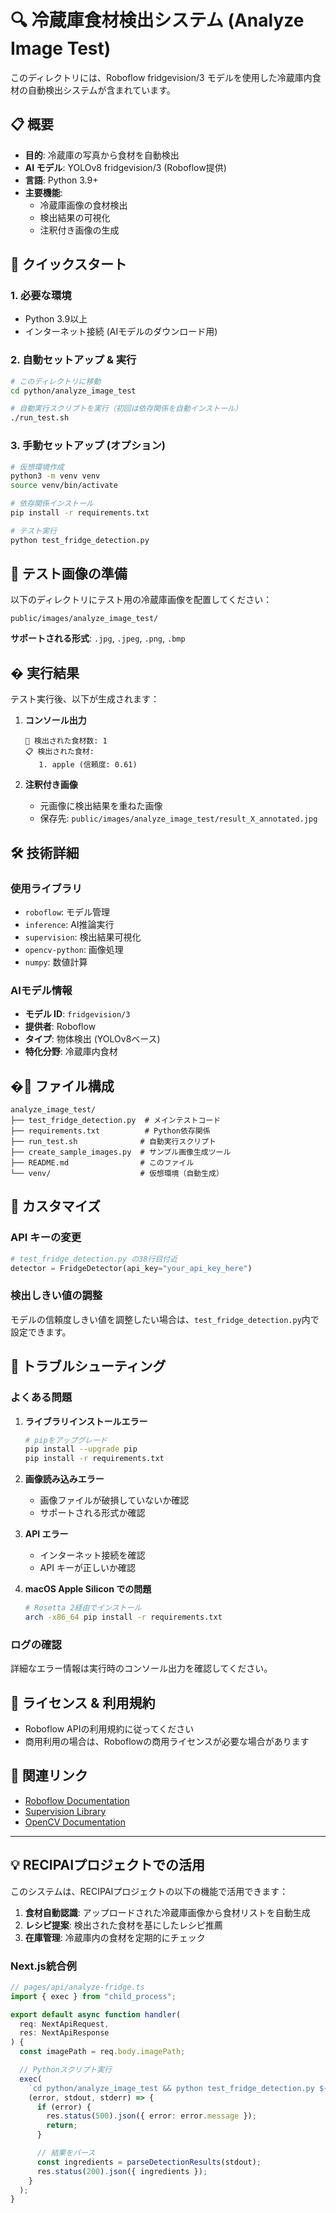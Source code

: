 # 🔍 冷蔵庫食材検出システム (Analyze Image Test)

このディレクトリには、Roboflow fridgevision/3 モデルを使用した冷蔵庫内食材の自動検出システムが含まれています。

## 📋 概要

- **目的**: 冷蔵庫の写真から食材を自動検出
- **AI モデル**: YOLOv8 fridgevision/3 (Roboflow提供)
- **言語**: Python 3.9+
- **主要機能**:
  - 冷蔵庫画像の食材検出
  - 検出結果の可視化
  - 注釈付き画像の生成

## 🚀 クイックスタート

### 1. 必要な環境

- Python 3.9以上
- インターネット接続 (AIモデルのダウンロード用)

### 2. 自動セットアップ & 実行

```bash
# このディレクトリに移動
cd python/analyze_image_test

# 自動実行スクリプトを実行（初回は依存関係を自動インストール）
./run_test.sh
```

### 3. 手動セットアップ (オプション)

```bash
# 仮想環境作成
python3 -m venv venv
source venv/bin/activate

# 依存関係インストール
pip install -r requirements.txt

# テスト実行
python test_fridge_detection.py
```

## 📸 テスト画像の準備

以下のディレクトリにテスト用の冷蔵庫画像を配置してください：

```
public/images/analyze_image_test/
```

**サポートされる形式**: `.jpg`, `.jpeg`, `.png`, `.bmp`

## � 実行結果

テスト実行後、以下が生成されます：

1. **コンソール出力**

   ```
   🎯 検出された食材数: 1
   📋 検出された食材:
      1. apple (信頼度: 0.61)
   ```

2. **注釈付き画像**
   - 元画像に検出結果を重ねた画像
   - 保存先: `public/images/analyze_image_test/result_X_annotated.jpg`

## 🛠️ 技術詳細

### 使用ライブラリ

- `roboflow`: モデル管理
- `inference`: AI推論実行
- `supervision`: 検出結果可視化
- `opencv-python`: 画像処理
- `numpy`: 数値計算

### AIモデル情報

- **モデル ID**: `fridgevision/3`
- **提供者**: Roboflow
- **タイプ**: 物体検出 (YOLOv8ベース)
- **特化分野**: 冷蔵庫内食材

## �📁 ファイル構成

```
analyze_image_test/
├── test_fridge_detection.py  # メインテストコード
├── requirements.txt          # Python依存関係
├── run_test.sh              # 自動実行スクリプト
├── create_sample_images.py  # サンプル画像生成ツール
├── README.md                # このファイル
└── venv/                    # 仮想環境（自動生成）
```

## 🔧 カスタマイズ

### API キーの変更

```python
# test_fridge_detection.py の38行目付近
detector = FridgeDetector(api_key="your_api_key_here")
```

### 検出しきい値の調整

モデルの信頼度しきい値を調整したい場合は、`test_fridge_detection.py`内で設定できます。

## 🐛 トラブルシューティング

### よくある問題

1. **ライブラリインストールエラー**

   ```bash
   # pipをアップグレード
   pip install --upgrade pip
   pip install -r requirements.txt
   ```

2. **画像読み込みエラー**
   - 画像ファイルが破損していないか確認
   - サポートされる形式か確認

3. **API エラー**
   - インターネット接続を確認
   - API キーが正しいか確認

4. **macOS Apple Silicon での問題**
   ```bash
   # Rosetta 2経由でインストール
   arch -x86_64 pip install -r requirements.txt
   ```

### ログの確認

詳細なエラー情報は実行時のコンソール出力を確認してください。

## 📝 ライセンス & 利用規約

- Roboflow APIの利用規約に従ってください
- 商用利用の場合は、Roboflowの商用ライセンスが必要な場合があります

## 🔗 関連リンク

- [Roboflow Documentation](https://docs.roboflow.com/)
- [Supervision Library](https://supervision.roboflow.com/)
- [OpenCV Documentation](https://docs.opencv.org/)

---

## 💡 RECIPAIプロジェクトでの活用

このシステムは、RECIPAIプロジェクトの以下の機能で活用できます：

1. **食材自動認識**: アップロードされた冷蔵庫画像から食材リストを自動生成
2. **レシピ提案**: 検出された食材を基にしたレシピ推薦
3. **在庫管理**: 冷蔵庫内の食材を定期的にチェック

### Next.js統合例

```typescript
// pages/api/analyze-fridge.ts
import { exec } from "child_process";

export default async function handler(
  req: NextApiRequest,
  res: NextApiResponse
) {
  const imagePath = req.body.imagePath;

  // Pythonスクリプト実行
  exec(
    `cd python/analyze_image_test && python test_fridge_detection.py ${imagePath}`,
    (error, stdout, stderr) => {
      if (error) {
        res.status(500).json({ error: error.message });
        return;
      }

      // 結果をパース
      const ingredients = parseDetectionResults(stdout);
      res.status(200).json({ ingredients });
    }
  );
}
```
